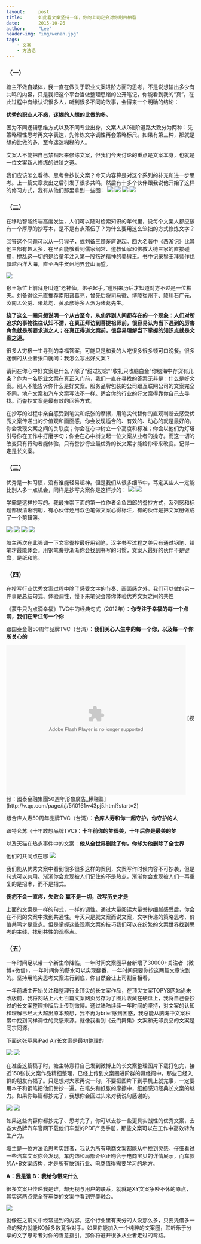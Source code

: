 ```yaml
---
layout:     post
title:      如此看文案坚持一年，你的上司定会对你刮目相看
date:       2015-10-26
author:     "Lee"
header-img: "img/wenan.jpg"
tags:
    - 文案
    - 方法论
---
```



### （一）

塘主不做自媒体，我一直在做关于职业文案进阶方面的思考，不是说想输出多少有共鸣的内容，只是我把这个平台当做整理思绪的公开笔记，你能看到我的“真”。在此过程中有缘认识很多人，听到很多不同的故事，会得来一个明确的结论：

**优秀的职业人不惑，迷糊的人想的比做的多。**

因为不同逻辑思维方式以及不同专业出身，文案人从0进阶道路大致分为两种：先策略理性思考再文字表达，先修炼文字调性再套策略标尺。如果有第三种，那就是想的比做的多，至今迷迷糊糊的人。

文案人不能把自己禁锢起来修练文案，但我们今天讨论的重点是文案本身，也就是一位文案新人修练的进阶之道。

我们应该怎么看待、思考誊抄长文案？今天内容算是对这个系列的补充和进一步思考。上一篇文章发出之后引发了很多共鸣，然后有十多个伙伴跟我说他开始了这样的修习方式，我有从他们那里拿到一些图：
![](http://7xnqez.com1.z0.glb.clouddn.com/1440060635454830.jpg)
![](http://7xnqez.com1.z0.glb.clouddn.com/1440060635458523.jpg)
![](http://7xnqez.com1.z0.glb.clouddn.com/1440060636144124.jpg)
![](http://7xnqez.com1.z0.glb.clouddn.com/1440060635713206.jpg)



### （二）

在移动智能终端高度发达，人们可以随时检索知识的年代里，说每个文案人都应该有一个厚厚的抄写本，是不是有点落伍了？为什么要用这么笨拙的方式修炼文字？

回答这个问题可以从一只猴子，或刘备三顾茅庐说起。四大名著中《西游记》比其他三部有趣太多，在里面能够看到儒家纲常、道教仙家和佛教大德三家的直接碰撞，搅乱这一切的是给童年注入第一股叛逆精神的美猴王。书中记录猴王拜师作伐飘越西洋大海，直至西牛贺州地界登山而望。

![](http://7xnqez.com1.z0.glb.clouddn.com/1440065831377048.jpg)

猴王急忙上前拜身叫道“老神仙，弟子起手。”道明来历后才知道对方不过是一位樵夫。刘备得徐元直推荐南阳诸葛亮，曾先后将司马徽、博陵崔州平、颍川石广元、汝南孟公威、诸葛均、黄承彦等多人派为诸葛先生。

**绕了这么一圈只想说明一个从古至今，从仙界到人间都存在的一个现象：人们对所追求的事物往往认知不清，在真正拜访到菩提祖师前，很容易认为当下遇到的厉害角色就是所要求道之人；在真正得道文案前，很容易理解当下掌握的知识点就是文案之道。**

很多人穷极一生寻到的幸福答案，可能只是和爱的人吃很多很多顿可口晚餐。很多迷惘的从业者张口就问：我怎么写出好文案？

请问在你心中好文案是什么？除了“甜过初恋”“收礼只收脑白金”你脑海中存货有几条？作为一名职业文案在真正入门前，我们一直在寻找的答案无非是：什么是好文案。别人不能告诉你什么是好文案。服务品牌包装的公司跟互联网公司的文案完全不同，地产文案和汽车文案写法不一样。适合你的行业的好文案得靠你自己去寻找。而誊抄文案是最有效的回答方式。

在抄写的过程中亲自感受到笔尖和纸张的摩擦，用笔尖代替你的直观判断去感受优秀文案传递出的价值观和画面感，你会发现适合的、有效的、动心的就是最好的。你会发现文案之间的关联度；你会在心中树立一个高度和标准；你会以他们为灯塔引导你在工作中打磨字句；你会在心中树立起一位文案从业者的操守。而这一切的改变只有行动者能体验，只有誊抄行业最优秀的长文案才能给你带来改变。记得一定是长文案。



### （三）

优秀是一种习惯，没有谁能轻易超神。但是我们从很多细节中，笃定某些人一定能比别人多一点机会，同样是抄写文案你是这样抄的：
![](http://7xnqez.com1.z0.glb.clouddn.com/1440061743493667.jpg)
![](http://7xnqez.com1.z0.glb.clouddn.com/1440061744695459.jpg)

学霸是这样抄写的。我最推崇下面的第一位作者金鱼四郎的誊抄方式，系列感和标题都很清晰明朗，有心伙伴还用双色笔做文案心得标注，有的伙伴是把文案册做成了一个剪辑簿。

![](http://7xnqez.com1.z0.glb.clouddn.com/1440061990941022.jpg)
![](http://7xnqez.com1.z0.glb.clouddn.com/1440062014912162.jpg)
![](http://7xnqez.com1.z0.glb.clouddn.com/1440062301207640.jpg)
![](http://7xnqez.com1.z0.glb.clouddn.com/1440062327321446.jpg)

塘主再次在此强调一下文案誊抄最好用钢笔，汉字书写过程之美只有通过钢笔、铅笔才最能体会。用钢笔誊抄渐渐你会找到书写的习惯，文案人最好的伙伴不是键盘，是纸和笔。



### （四）

在抄写行业优秀文案过程中除了感受文字的节奏、画面感之外，我们可以做的另一件事是总结句式、体验调性，慢下来笔尖会带你体验优秀文案之间的共性

《蒙牛只为点滴幸福》TVC中的经典句式（2012年）：**你专注于幸福的每一个点滴，我们在专注每一个你**

跟国泰金融50周年品牌TVC（台湾）：**我们关心人生中的每一个你，以及每一个你所关心的**

<embed src="http://static.video.qq.com/TPout.swf?vid=i0161w43pj5&auto=0" allowFullScreen="true" quality="high" width="480" height="400" align="middle" allowScriptAccess="always" type="application/x-shockwave-flash">
[视频：國泰金融集團50週年形象廣告_鞦韆篇](http://v.qq.com/page/i/j/5/i0161w43pj5.html?start=2)
 

跟合库人寿50周年品牌TVC（台湾）：**合库人寿和你一起守护，你守护的人**

跟特仑苏《十年敢想品牌TVC》：**十年前你的梦很美，十年后你是最美的梦**

以及天猫在热点事件中的文案：**他从全世界删除了你，你却为他删除了全世界**

他们的共同点在哪
![](http://7xnqez.com1.z0.glb.clouddn.com/1440063889747482.jpg)

我们能从优秀文案中看到很多很多这样的案例，文案写作时候内容不可抄袭，但是句式可以共用。渐渐你会发现被人们记住的不是热点，渐渐你会发现被人们一再重复的是招术，而不是招式。

**伤疤不会一直疼，失败会**
**赢不是一切，改写历史才是**

上面的文案是一样的句式，一样的调性。通过大量阅读大量誊抄细腻感受后，你会在不同的文案中找到共通性。今天只是就文案而说文案，文字传递的策略思考、价值共鸣才是重点。但是掌握这些观察文案的技巧我们可以在纷繁的文案世界找到思考的主线，找到共性的观察点。



### （五）

一年时间足以带一个新生命降临，一年时间文案圈平台新增了30000+关注者（微博+微信），一年时间你的薪水可以实现翻番，一年时间只要你按这两篇文章说到的。坚持用笔尖思考文案进行到底，你自然会让上司刮目相看，

一年前塘主开始关注和整理行业顶尖的长文案作品，在顶尖文案TOPYS网站尚未改版前，我将网站上六七百篇文案网页另存为了图片收藏在硬盘上，我将自己誊抄过的长文案整理排版后上传到微博。通过陆陆续续一年时间的坚持，对文案的认知和理解已经大大超出原本预想，我不再为brief感到困惑，我总能从脑海中文案积累中找到同样调性的灵感来源。就像我看到《云门舞集》文案和无印良品的文案是同宗同源。

下面这张苹果iPad Air长文案是最初整理的

![](http://7xnqez.com1.z0.glb.clouddn.com/1440065500235992.jpg)
![](http://7xnqez.com1.z0.glb.clouddn.com/1440065500121944.jpg)

在准备这篇稿子时，塘主特意将自己发到微博上的长文案整理图片下载打包完，接近150张长文案作品精细整理，已经上传到文案圈进阶群的藏经阁中，那些已经入群的朋友有福了。只是想对大家再说一句，不要把图片下到手机上就完事，一定要用本子和钢笔把他们誊抄一遍。在笔头和纸张的摩擦中，细细感知经典长文案的魅力。如果你每篇都抄完了，我想你会回过头来对我说句感谢的。

![](http://7xnqez.com1.z0.glb.clouddn.com/1440065539755642.jpg)
![](http://7xnqez.com1.z0.glb.clouddn.com/1440064442935926.jpg)

如果这些内容你都抄完了、思考完了，你可以去抄一些更具实战性的优秀文案，去各大品牌汽车官网下载他们车型的PDF产品手册，那些文案可以在工作中高效转为生产力。

塘主是一位方法论思考实践者，我认为所有电商文案都能从中找到灵感。仔细看过一些汽车文案你会发现，车内饰和局部介绍正吻合于电商宝贝的详情展示，而车款的A+B文案结构，才是所有快销行业、电商值得需要学习的地方。

**A：我是谁**
**B：我给你带来什么**

很多文案只传递我是谁，却无视与用户的联系，就就是XY文案争吵不休的原点，其实这两点完全在车类的文案中看到完美融合。

![](http://7xnqez.com1.z0.glb.clouddn.com/1440064635245306.jpg)


就像在之前文中经常提到的内容，这个行业里有天分的人没那么多，只要凭借多一点的努力就能KO掉多数竞争对手。如果你能加入一个纯粹的文案圈，聆听乐于分享的文字思考者对你的善意指引，那你将避开很多从业者走过的弯路。